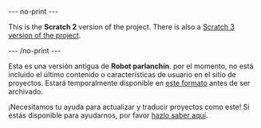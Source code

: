 --- no-print ---

This is the **Scratch 2** version of the project. There is also a [Scratch 3 version of the project](https://projects.raspberrypi.org/es-LA/projects/chatbot).
 

--- /no-print ---

Esta es una versión antigua de **Robot parlanchín**. por el momento, no está incluido el último contenido o características de usuario en el sitio de proyectos. Estará temporalmente disponible en [este formato](images/ChatBot.pdf) antes de ser archivado. 

¡Necesitamos tu ayuda para actualizar y traducir proyectos como este! Si estás disponible para ayudarnos, por favor [hazlo saber aquí](https://rpf.io/translators).
